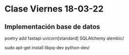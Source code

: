 # Clase Viernes 18-03-22
## Implementación base de datos

poetry add fastapi uvicorn[standard] SQLAlchemy alembic/

sudo apt-get install libpq-dev python-dev/
